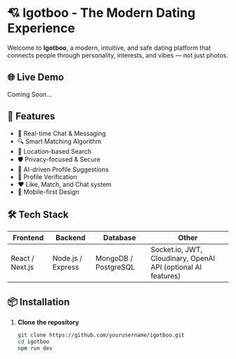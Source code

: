 # 💘 Igotboo - The Modern Dating Experience

Welcome to **Igotboo**, a modern, intuitive, and safe dating platform that connects people through personality, interests, and vibes — not just photos.

## 🌐 Live Demo

Coming Soon...

## 🚀 Features

- 💬 Real-time Chat & Messaging  
- 🔍 Smart Matching Algorithm  
- 📍 Location-based Search  
- 🛡️ Privacy-focused & Secure  
- 🧠 AI-driven Profile Suggestions  
- 📸 Profile Verification  
- ❤️ Like, Match, and Chat system  
- 📱 Mobile-first Design  

## 🛠 Tech Stack

| Frontend      | Backend         | Database      | Other         |
| ------------- | --------------- | --------------| ------------- |
| React / Next.js | Node.js / Express | MongoDB / PostgreSQL | Socket.io, JWT, Cloudinary, OpenAI API (optional AI features) |

## 📦 Installation

1. **Clone the repository**
   ```bash
   git clone https://github.com/yourusername/igotboo.git
   cd igotboo
   npm run dev
